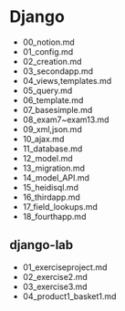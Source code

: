 # Django

* 00_notion.md
* 01_config.md
* 02_creation.md
* 03_secondapp.md
* 04_views,templates.md
* 05_query.md
* 06_template.md
* 07_basesimple.md
* 08_exam7~exam13.md
* 09_xml,json.md
* 10_ajax.md
* 11_database.md
* 12_model.md
* 13_migration.md
* 14_model_API.md
* 15_heidisql.md
* 16_thirdapp.md
* 17_field_lookups.md
* 18_fourthapp.md



## django-lab

* 01_exerciseproject.md
* 02_exercise2.md
* 03_exercise3.md
* 04_product1_basket1.md

